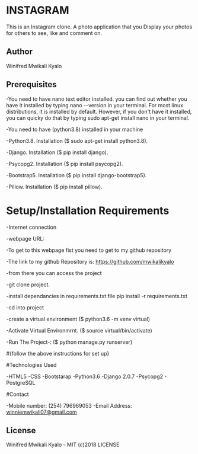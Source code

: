 # INSTAGRAM

This is an Instagram clone. A photo application that you Display your photos for others to see, like and comment on.

## Author
Winifred Mwikali Kyalo

## Prerequisites
-You need to have nano text editor installed. you can find out whether you have it installed by typing nano --version in your terminal. For most linux distributions, it is installed by default. However, if you don't have it installed, you can quicky do that by typing sudo apt-get install nano in your terminal.

-You need to have (python3.8) installed in your machine

-Python3.8. Installation ($ sudo apt-get install python3.8).

-Django. Installation ($ pip install django).

-Psycopg2. Installation ($ pip install psycopg2).

-Bootstrap5. Installation ($ pip install django-bootstrap5).

-Pillow. Installation ($ pip install pillow).

# Setup/Installation Requirements

-Internet connection

-webpage URL:

-To get to this webpage fist you need to get to my github repository

-The link to my github Repository is: https://github.com/mwikalikyalo

-from there you can access the project

-git clone project.

-install dependancies in requirements.txt file pip install -r requirements.txt

-cd into project

-create a virtual environment ($ python3.6 -m venv virtual)

-Activate Virtual Environmrnt. ($ source virtual/bin/activate)

-Run The Project-: ($ python manage.py runserver)

#{follow the above instructions for set up}

#Technologies Used

-HTML5
-CSS
-Bootstarap
-Python3.6
-Django 2.0.7
-Psycopg2
-PostgreSQL

#Contact

-Mobile number: (254) 796969053
-Email Address: winniemwikali07@gmail.com

## License
Winifred Mwikali Kyalo - MIT (c)2018 LICENSE